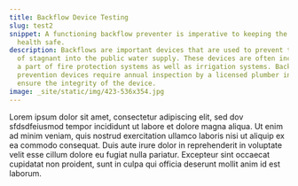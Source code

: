 ```yaml
---
title: Backflow Device Testing
slug: test2
snippet: A functioning backflow preventer is imperative to keeping the public
  health safe.
description: Backflows are important devices that are used to prevent the flow
  of stagnant into the public water supply. These devices are often includes as
  a part of fire protection systems as well as irrigation systems. Backflow
  prevention devices require annual inspection by a licensed plumber in order to
  ensure the integrity of the device.
image: _site/static/img/423-536x354.jpg
---
```

Lorem ipsum dolor sit amet, consectetur adipiscing elit, sed dov   sfdsdfeiusmod tempor incididunt ut labore et dolore magna aliqua. Ut enim ad minim veniam, quis nostrud exercitation ullamco laboris nisi ut aliquip ex ea commodo consequat. Duis aute irure dolor in reprehenderit in voluptate velit esse cillum dolore eu fugiat nulla pariatur. Excepteur sint occaecat cupidatat non proident, sunt in culpa qui officia deserunt mollit anim id est laborum.
